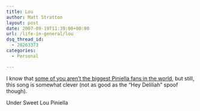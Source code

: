 ```yaml
---
title: Lou
author: Matt Stratton
layout: post
date: 2007-09-19T11:39:00+00:00
url: /life-in-general/lou
dsq_thread_id:
  - 28263373
categories:
  - Personal

---
```

I know that [some of you aren&#8217;t the biggest Piniella fans in the world][1], but still, this song is somewhat clever (not as good as the &#8220;Hey Deliliah&#8221; spoof though).

Under Sweet Lou Piniella

 [1]: https://josorangeblog.blogspot.com/2007/08/im-just-destined-not-to-like-cubs.html